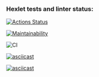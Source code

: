 ### Hexlet tests and linter status:
[![Actions Status](https://github.com/maks-stupak/frontend-project-lvl1/workflows/hexlet-check/badge.svg)](https://github.com/maks-stupak/frontend-project-lvl1/actions)

[![Maintainability](https://api.codeclimate.com/v1/badges/a99a88d28ad37a79dbf6/maintainability)](https://codeclimate.com/github/codeclimate/codeclimate/maintainability)

![CI](https://github.com/maks-stupak/frontend-project-lvl1/workflows/basic%20CI/badge.svg)

[![asciicast](https://asciinema.org/a/390450.svg)](https://asciinema.org/a/390450)

[![asciicast](https://asciinema.org/a/ShovtXkky2S6M1SLQxdLkWDQb.svg)](https://asciinema.org/a/ShovtXkky2S6M1SLQxdLkWDQb)